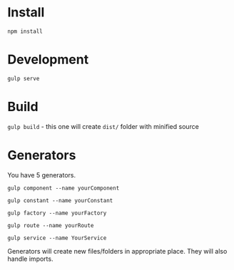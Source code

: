 # Install
`npm install`

# Development
`gulp serve`

# Build
`gulp build` - this one will create `dist/` folder with minified source


# Generators
You have 5 generators.

`gulp component --name yourComponent`

`gulp constant --name yourConstant`

`gulp factory --name yourFactory`

`gulp route --name yourRoute`

`gulp service --name YourService`

Generators will create new files/folders in appropriate place. They will also handle imports.

